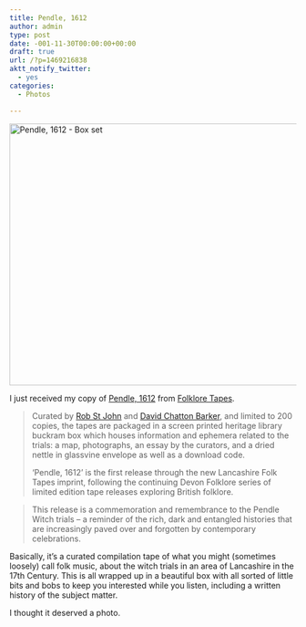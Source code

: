 ```yaml
---
title: Pendle, 1612
author: admin
type: post
date: -001-11-30T00:00:00+00:00
draft: true
url: /?p=1469216838
aktt_notify_twitter:
  - yes
categories:
  - Photos

---
```

<img class="alignnone size-full wp-image-1469216839" title="P1020030a" src="http://lobban.org/wp-content/uploads/2012/11/P1020030a.jpg" alt="Pendle, 1612 - Box set" width="612" height="459" srcset="https://lobban.org/wp-content/uploads/2012/11/P1020030a.jpg 612w, https://lobban.org/wp-content/uploads/2012/11/P1020030a-300x225.jpg 300w" sizes="(max-width: 612px) 100vw, 612px" />

I just received my copy of [Pendle, 1612][1] from [Folklore Tapes][2].

> Curated by [Rob St John][3] and [David Chatton Barker][4], and limited to 200 copies, the tapes are packaged in a screen printed heritage library buckram box which houses information and ephemera related to the trials: a map, photographs, an essay by the curators, and a dried nettle in glassvine envelope as well as a download code.
> 
> &#8216;Pendle, 1612&#8217; is the first release through the new Lancashire Folk Tapes imprint, following the continuing Devon Folklore series of limited edition tape releases exploring British folklore.
  
> This release is a commemoration and remembrance to the Pendle Witch trials &#8211; a reminder of the rich, dark and entangled histories that are increasingly paved over and forgotten by contemporary celebrations.

Basically, it&#8217;s a curated compilation tape of what you might (sometimes loosely) call folk music, about the witch trials in an area of Lancashire in the 17th Century. This is all wrapped up in a beautiful box with all sorted of little bits and bobs to keep you interested while you listen, including a written history of the subject matter.

I thought it deserved a photo.

 [1]: http://folkloretapes.bandcamp.com/album/pendle-1612 "Pendle, 1612"
 [2]: http://devonfolkloretapes.blogspot.co.uk/
 [3]: http://robstjohn.tumblr.com/
 [4]: http://www.davidchattonbarker.com/